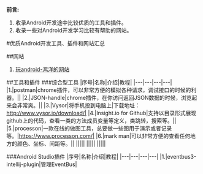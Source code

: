 **前言:**
1. 收录Android开发途中比较优质的工具和插件。
2. 收录一些对Android开发学习比较有帮助的网站。

#优质Android开发工具、插件和网站汇总

##网站
1. [玩android-鸿洋的网站](http://wanandroid.com/)


##工具和插件
###综合型工具
|序号|名称|介绍|教程|
|---|---|---|---|
|1.|postman|chrome插件，可以非常方便的模拟各种请求，调试接口的时候的利器。||
|2.|JSON-handle|chrome插件，在你访问返回JSON数据的时候，浏览起来会非常爽。||
|3.|Vysor|将手机投到电脑上|下载地址：http://www.vysor.io/download/|
|4.|Insight.io for Github|支持以目录形式展现github上的代码，查看一类的方法成员变量等定义，类跳转，搜索等。||
|5.|processon|一款在线的做图工具，总要做一些图用于演示或者记录等。|https://www.processon.com/|
|6.|mark man|可以非常方便的查看任何地方的颜色、坐标、间距等。||
|||||
|||||
|||||

###Android Studio插件
|序号|名称|介绍|教程|
|---|---|---|---|
|1.|eventbus3-intellij-plugin|管理EventBus|
